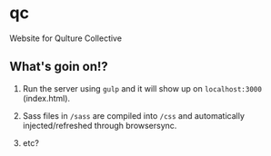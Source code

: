 # qc
Website for Qulture Collective

## What's goin on!?
1. Run the server using `gulp` and it will show up on `localhost:3000` (index.html).

2. Sass files in `/sass` are compiled into `/css` and automatically injected/refreshed through browsersync.

3. etc?

